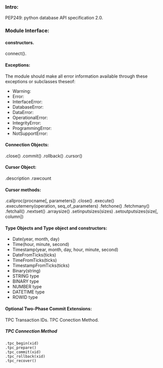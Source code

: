 ### Intro:

PEP249: python database API specification 2.0.

### Module Interface:

#### constructors.

connect().

#### Exceptions:
The module should make all error information available through these exceptions or subclasses theseof:

* Warning:
* Error:
* InterfaceError:
* DatabaseError:
* DataError:
* OperationalError:
* IntegrityError:
* ProgrammingError:
* NotSupportError:

#### Connection Objects:

.close()
.commit()
.rollback()
.cursor()

#### Cursor Object:

.description
.rawcount

#### Cursor methods:

.callproc(procname[, parameters])
.close()
.execute()
.executemeny(operation, seq_of_parameters)
.fetchone()
.fetchmany()
.fetchall()
.nextset()
.arraysize()
.setinputsizes(sizes)
.setoutputsizes(size[, column])

#### Type Objects and Type object and constructors:

* Date(year, month, day)
* Time(hour, minute, second)
* Timestamp(year, month, day, hour, minute, second)
* DateFromTicks(ticks)
* TimeFromTicks(ticks)
* TimestampFromTicks(ticks)
* Binary(string)
* STRING type
* BINARY type
* NUMBER type
* DATETIME type
* ROWID type

#### Optional Two-Phase Commit Extensions:

TPC Transaction IDs.
TPC Conection Method.

##### TPC Connection Method
```
.tpc_begin(xid)
.tpc_prepare()
.tpc_commit(xid)
.tpc_rollback(xid)
.tpc_recover()

```
